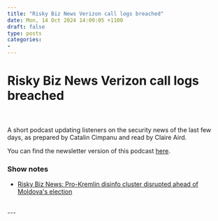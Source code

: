 ```yaml
---
title: "Risky Biz News Verizon call logs breached"
date: Mon, 14 Oct 2024 14:09:05 +1100
draft: false
type: posts
categories: 
- 
---
```

# Risky Biz News Verizon call logs breached

<br/>

<br/>
A short podcast updating listeners on the security news of the last few days, as prepared by Catalin Cimpanu and read by Claire Aird.

You can find the newsletter version of this podcast [here](https://news.risky.biz).

### Show notes

-   [Risky Biz News: Pro-Kremlin disinfo cluster disrupted ahead of Moldova's election](https://news.risky.biz/risky-biz-news-pro-kremlin-disinfo-cluster-disrupted-ahead-of-moldovas-election/)

<br/>
---
